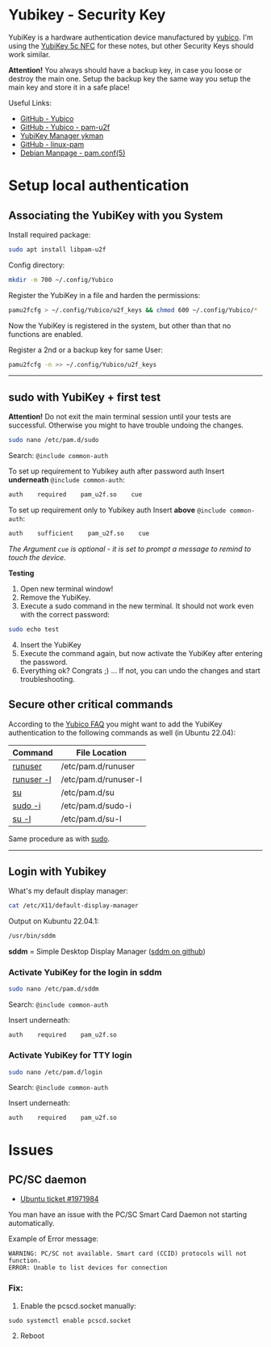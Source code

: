 # Yubikey - Security Key

YubiKey is a hardware authentication device manufactured by [yubico](https://www.yubico.com).  I'm using the [YubiKey 5c NFC](https://www.yubico.com/product/yubikey-5c-nfc) for these notes, but other Security Keys should work similar.

**Attention!** You always should have a backup key, in case you loose or destroy the main one. Setup the backup key the same way you setup the main key and store it in a safe place!

Useful Links:

- [GitHub - Yubico](https://github.com/Yubico)
- [GitHub - Yubico - pam-u2f](https://github.com/Yubico/pam-u2f)
- [YubiKey Manager ykman](https://docs.yubico.com/software/yubikey/tools/ykman/index.html)
- [GitHub - linux-pam](https://github.com/linux-pam/linux-pam)
- [Debian Manpage - pam.conf\(5\)](https://manpages.debian.org/pam.conf.5.en.html)

# Setup local authentication

## Associating the YubiKey with you System

Install required package:

```bash
sudo apt install libpam-u2f
```

Config directory:  

```bash
mkdir -m 700 ~/.config/Yubico
```

Register the YubiKey in a file and harden the permissions:

```bash
pamu2fcfg > ~/.config/Yubico/u2f_keys && chmod 600 ~/.config/Yubico/*
```

Now the YubiKey is registered in the system, but other than that no functions are enabled.

Register a 2nd or a backup key for same User:

```bash
pamu2fcfg -n >> ~/.config/Yubico/u2f_keys
```  

------

## sudo with YubiKey + first test ##

**Attention!** Do not exit the main terminal session until your tests are successful. Otherwise you might to have trouble undoing the changes.

```bash
sudo nano /etc/pam.d/sudo
```  

Search: `@include common-auth`  

To set up requirement to Yubikey auth after password auth Insert **underneath** `@include common-auth`:
```bash
auth    required    pam_u2f.so    cue
```  

To set up requirement only to Yubikey auth Insert **above** `@include common-auth`:
```bash
auth    sufficient    pam_u2f.so    cue
```  

_The Argument `cue` is optional - it is set to prompt a message to remind to touch the device._

**Testing**

1. Open new terminal window!
2. Remove the YubiKey.
3. Execute a sudo command in the new terminal. It should not work even with the correct password:  
```bash
sudo echo test
```  
 4. Insert the YubiKey
5. Execute the command again, but now activate the YubiKey after entering the password.
6. Everything ok? Congrats ;) ... If not, you can undo the changes and start troubleshooting.

## Secure other critical commands

According to the [Yubico FAQ](https://support.yubico.com) you might want to add the YubiKey authentication to the following commands as well (in Ubuntu 22.04):

| Command                                                                         | File Location        |
| ------------------------------------------------------------------------------- | -------------------- |
| [runuser](https://manpages.ubuntu.com/manpages/jammy/en/man1/runuser.1.html)    | /etc/pam.d/runuser   |
| [runuser -l](https://manpages.ubuntu.com/manpages/jammy/en/man1/runuser.1.html) | /etc/pam.d/runuser-l |
| [su](https://manpages.ubuntu.com/manpages/jammy/en/man1/su.1.html)              | /etc/pam.d/su        |
| [sudo -i](https://manpages.ubuntu.com/manpages/jammy/en/man8/sudo.8.html)       | /etc/pam.d/sudo-i    |
| [su -l](https://manpages.ubuntu.com/manpages/jammy/en/man1/su.1.html)           | /etc/pam.d/su-l      |

Same procedure as with [sudo](#sudo%20with%20YubiKey%20+%20first%20test).

------

## Login with Yubikey

What's my default display manager:

```bash
cat /etc/X11/default-display-manager
```

Output on Kubuntu 22.04.1:
```bash
/usr/bin/sddm
```  

**sddm** = Simple Desktop Display Manager ([sddm on github](https://github.com/sddm/sddm))

### Activate YubiKey for the login in sddm

```bash
sudo nano /etc/pam.d/sddm
```  

Search: `@include common-auth`  

Insert underneath:
```text
auth    required    pam_u2f.so
```  

### Activate YubiKey for TTY login

```bash
sudo nano /etc/pam.d/login
```  

Search: `@include common-auth`  

Insert underneath:
```text
auth    required    pam_u2f.so
```  

# Issues

## PC/SC daemon

- [Ubuntu ticket #1971984](https://bugs.launchpad.net/ubuntu/+source/pcsc-lite/+bug/1971984)

You man have an issue with the PC/SC Smart Card Daemon not starting automatically.

Example of Error message:

```shell
WARNING: PC/SC not available. Smart card (CCID) protocols will not function.  
ERROR: Unable to list devices for connection
```

### Fix:

1. Enable the pcscd.socket manually:

```shell
sudo systemctl enable pcscd.socket
```

2. Reboot